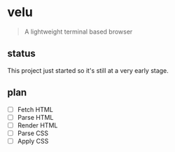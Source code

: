 # velu
> A lightweight terminal based browser
## status
This project just started so it's still at a very early stage.
## plan
- [ ] Fetch HTML
- [ ] Parse HTML
- [ ] Render HTML
- [ ] Parse CSS
- [ ] Apply CSS